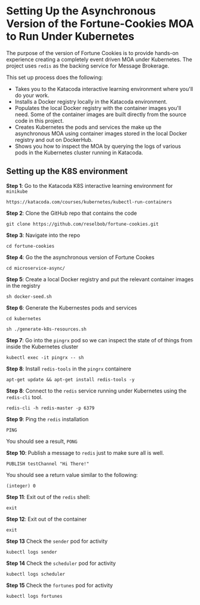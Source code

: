 # Setting Up the Asynchronous Version of the Fortune-Cookies MOA to Run Under Kubernetes

The purpose of the version of Fortune Cookies is to provide hands-on experience creating a completely event driven MOA
under Kubernetes. The project uses `redis` as the backing service for Message Brokerage.

This set up process does the following:

* Takes you to the Katacoda interactive learning environment where you'll do your work.
* Installs a Docker registry locally in the Katacoda environment.
* Populates the local Docker registry with the container images you'll need. Some of the container images are built directly from
the source code in this project.
* Creates Kubernetes the pods and services the make up the asynchronous MOA using container images
stored in the local Docker registry and out on DockerHub.
* Shows you how to inspect the MOA by querying the logs of various pods in the Kubernetes cluster running in Katacoda.

## Setting up the K8S environment

**Step 1**: Go to the Katacoda K8S interactive learning environment for `minikube`

`https://katacoda.com/courses/kubernetes/kubectl-run-containers`

**Step 2**: Clone the GitHub repo that contains the code

`git clone https://github.com/reselbob/fortune-cookies.git`

**Step 3**: Navigate into the repo

`cd fortune-cookies`

**Step 4**: Go the the asynchronous version of Fortune Cookes

`cd microservice-async/`

**Step 5**: Create a local Docker registry and put the relevant container images in the registry

`sh docker-seed.sh`

**Step 6**: Generate the Kubernestes pods and services

`cd kubernetes`

`sh ./generate-k8s-resources.sh`

**Step 7**: Go into the `pingrx` pod so we can inspect the state of of things from inside the Kubernetes cluster

`kubectl exec -it pingrx -- sh`

**Step 8**: Install `redis-tools` in the `pingrx` containere

`apt-get update && apt-get install redis-tools -y`

**Step 8**: Connect to the `redis` service running under Kubernetes using the `redis-cli` tool.

`redis-cli -h redis-master -p 6379`

**Step 9**: Ping the `redis` installation

`PING`

You should see a result, `PONG`

**Step 10**: Publish a message to `redis` just to make sure all is well.

`PUBLISH testChannel "Hi There!"`

You should see a return value similar to the following:

`(integer) 0`

**Step 11**: Exit out of the `redis` shell:

`exit`

**Step 12**: Exit out of the container

`exit`

**Step 13** Check the `sender` pod for activity

`kubectl logs sender`

**Step 14** Check the `scheduler` pod for activity

`kubectl logs scheduler`

**Step 15** Check the `fortunes` pod for activity

`kubectl logs fortunes`